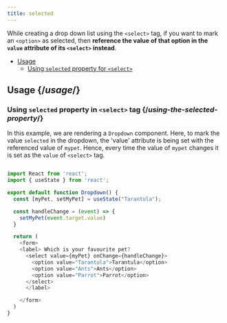```yaml
---
title: selected
---
```


<Intro>

While creating a drop down list using the `<select>` tag, if you want to mark an `<option>` as selected, then **reference the value of that option in the `value` attribute of its `<select>` instead**.

</Intro>

- [Usage](#usage)
  - [Using `selected` property for `<select>`](#using-the-selected-property)

## Usage {/*usage*/}

### Using `selected` property in `<select>` tag {/*using-the-selected-property*/}

In this example, we are rendering a `Dropdown` component. Here, to mark the value `selected` in the dropdown, the 'value' attribute is being set with the referenced value of `mypet`. Hence, every time the value of `mypet` changes it is set as the `value` of `<select>` tag.

<Sandpack>

``` js App.js

import React from 'react';
import { useState } from 'react';

export default function Dropdown() {
  const [myPet, setMyPet] = useState("Tarantula");

  const handleChange = (event) => {
    setMyPet(event.target.value)
  }

  return (
    <form>
    <label> Which is your favourite pet?
      <select value={myPet} onChange={handleChange}>
        <option value="Tarantula">Tarantula</option>
        <option value="Ants">Ants</option>
        <option value="Parrot">Parrot</option>
      </select>
      </label>

    </form>
  )
}
```

</Sandpack>
